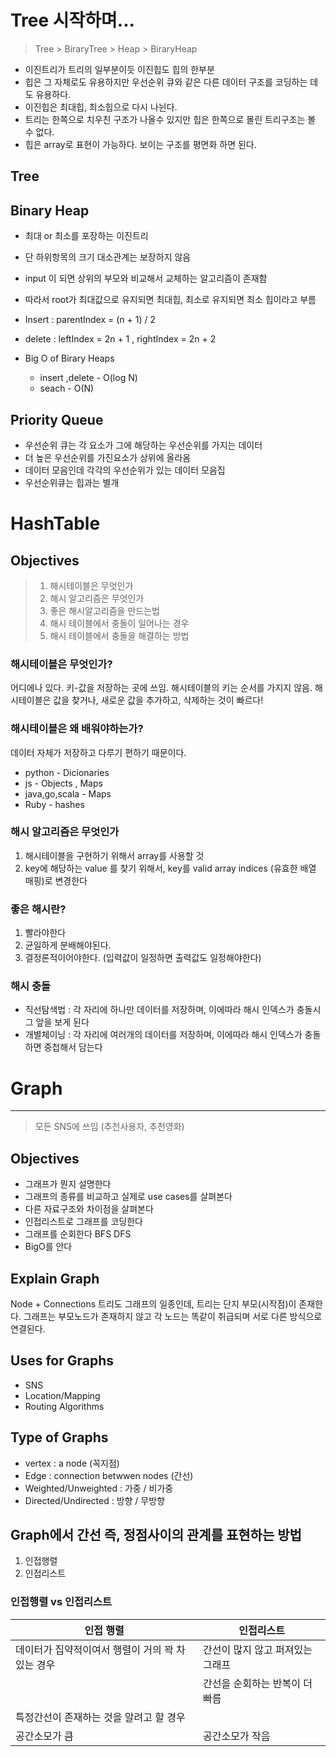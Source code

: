 # Tree 시작하며...

> Tree > BiraryTree > Heap > BiraryHeap

- 이진트리가 트리의 일부분이듯 이진힙도 힙의 한부분
- 힙은 그 자체로도 유용하지만 우선순위 큐와 같은 다른 데이터 구조를 코딩하는 데도 유용하다.
- 이진힙은 최대힙, 최소힙으로 다시 나뉜다.
- 트리는 한쪽으로 치우친 구조가 나올수 있지만 힙은 한쪽으로 몰린 트리구조는 볼 수 없다.
- 힙은 array로 표현이 가능하다. 보이는 구조를 평면화 하면 된다.

## Tree

## Binary Heap

- 최대 or 최소를 포장하는 이진트리
- 단 하위항목의 크기 대소관계는 보장하지 않음
- input 이 되면 상위의 부모와 비교해서 교체하는 알고리즘이 존재함
- 따라서 root가 최대값으로 유지되면 최대힙, 최소로 유지되면 최소 힙이라고 부름

- Insert : parentIndex = (n + 1) / 2
- delete : leftIndex = 2n + 1 ,
  rightIndex = 2n + 2

- Big O of Birary Heaps
  - insert ,delete - O(log N)
  - seach - O(N)

## Priority Queue

- 우선순위 큐는 각 요소가 그에 해당하는 우선순위를 가지는 데이터
- 더 높은 우선순위를 가진요소가 상위에 올라옴
- 데이터 모음인데 각각의 우선순위가 있는 데이터 모음집
- 우선순위큐는 힙과는 별개

# HashTable

## Objectives

> 1. 해시테이블은 무엇인가
> 2. 해시 알고리즘은 무엇인가
> 3. 좋은 해시알고리즘을 만드는법
> 4. 해시 테이블에서 충돌이 일어나는 경우
> 5. 해시 테이블에서 충돌을 해결하는 방법

### 해시테이블은 무엇인가?

어디에나 있다. 키-값을 저장하는 곳에 쓰임.
해시테이블의 키는 순서를 가지지 않음.
해시테이블은 값을 찾거나, 새로운 값을 추가하고, 삭제하는 것이 빠르다!

### 해시테이블은 왜 배워야하는가?

데이터 자체가 저장하고 다루기 편하기 때문이다.

- python - Dicionaries
- js - Objects , Maps
- java,go,scala - Maps
- Ruby - hashes

### 해시 알고리즘은 무엇인가

1. 해시테이블을 구현하기 위해서 array를 사용할 것
2. key에 해당하는 value 를 찾기 위해서, key를 valid array indices (유효한 배열 매핑)로 변경한다

### 좋은 해시란?

1. 빨라야한다
2. 균일하게 분배해야된다.
3. 결정론적이어야한다. (입력값이 일정하면 출력값도 일정해야한다)

### 해시 충돌

- 직선탐색법 : 각 자리에 하나만 데이터를 저장하며, 이에따라 해시 인덱스가 충돌시 그 앞을 보게 된다
- 개별체이닝 : 각 자리에 여러개의 데이터를 저장하며, 이에따라 해시 인덱스가 충돌하면 중첩해서 담는다

# Graph

---

> 모든 SNS에 쓰임 (추천사용자, 추천영화)

## Objectives

- 그래프가 뭔지 설명한다
- 그래프의 종류를 비교하고 실제로 use cases를 살펴본다
- 다른 자료구조와 차이점을 살펴본다
- 인접리스트로 그래프를 코딩한다
- 그래프를 순회한다 BFS DFS
- BigO를 안다

## Explain Graph

Node + Connections
트리도 그래프의 일종인데, 트리는 단지 부모(시작점)이 존재한다.
그래프는 부모노드가 존재하지 않고 각 노드는 똑같이 취급되며 서로 다른 방식으로 연결된다.

## Uses for Graphs

- SNS
- Location/Mapping
- Routing Algorithms

## Type of Graphs

- vertex : a node (꼭지점)
- Edge : connection betwwen nodes (간선)
- Weighted/Unweighted : 가중 / 비가중
- Directed/Undirected : 방향 / 무방향

## Graph에서 간선 즉, 정점사이의 관계를 표현하는 방법

1. 인접행렬
2. 인접리스트

### 인접행렬 vs 인접리스트

| 인접 행렬                                         | 인접리스트                       |
| ------------------------------------------------- | -------------------------------- |
| 데이터가 집약적이여서 행렬이 거의 꽉 차 있는 경우 | 간선이 많지 않고 퍼져있는 그래프 |
|                                                   | 간선을 순회하는 반복이 더 빠름   |
| 특정간선이 존재하는 것을 알려고 할 경우           |                                  |
| 공간소모가 큼                                     | 공간소모가 작음                  |
